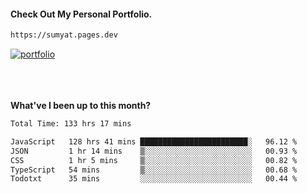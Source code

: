 #### Check Out My Personal Portfolio.
````bash
https://sumyat.pages.dev
````

<a href='https://sumyat.pages.dev/'>
    <img src='https://user-images.githubusercontent.com/108873224/211860821-15c31441-8db7-4fb7-8537-28a0c11e9408.png' alt='portfolio' align='center' />
</a>


<br />
<br />


<br />
<br />

**What've I been up to this month?**

<!--START_SECTION:waka-->

```txt
Total Time: 133 hrs 17 mins

JavaScript   128 hrs 41 mins ████████████████████████░   96.12 %
JSON         1 hr 14 mins    ▒░░░░░░░░░░░░░░░░░░░░░░░░   00.93 %
CSS          1 hr 5 mins     ▒░░░░░░░░░░░░░░░░░░░░░░░░   00.82 %
TypeScript   54 mins         ▒░░░░░░░░░░░░░░░░░░░░░░░░   00.68 %
Todotxt      35 mins         ░░░░░░░░░░░░░░░░░░░░░░░░░   00.44 %
```

<!--END_SECTION:waka-->




